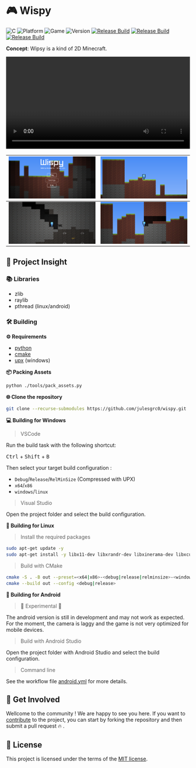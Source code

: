 # 🎮 Wispy

![C](https://img.shields.io/github/languages/top/julesgrc0/wispy?label=C%20🔥) ![Platform](https://img.shields.io/badge/Platform%20🌍-Windows%20|%20Linux%20|%20Android-purple) ![Game](https://img.shields.io/badge/Game%20🎮-Wispy-green) ![Version](https://shields.io/github/v/release/julesgrc0/wispy?label=Version%20🧮&color=lightblue) [![Release Build](https://github.com/julesgrc0/wispy/actions/workflows/windows.yml/badge.svg)](https://github.com/julesgrc0/wispy/actions/workflows/windows.yml) [![Release Build](https://github.com/julesgrc0/wispy/actions/workflows/linux.yml/badge.svg)](https://github.com/julesgrc0/wispy/actions/workflows/linux.yml) [![Release Build](https://github.com/julesgrc0/wispy/actions/workflows/android.yml/badge.svg)](https://github.com/julesgrc0/wispy/actions/workflows/android.yml)

**Concept**: Wipsy is a kind of 2D Minecraft.

<div align="center">
    <video width="100%" nocontrols autoplay loop>
        <source src="./preview/demo0.mp4" type="video/mp4">
        Your browser does not support the video tag.
    </video>
</div>

| ![Screenshot 1](./preview/menu.png)  | ![Screenshot 2](./preview/game0.png) |
| ------------------------------------ | ------------------------------------ |
| ![Screenshot 3](./preview/game1.png) | ![Screenshot 4](./preview/game2.png) |

## 🚀 Project Insight

### 📚 Libraries

- zlib
- raylib
- pthread (linux/android)

### 🛠 Building

**⚙ Requirements**

- [python](https://www.python.org/downloads/)
- [cmake](https://cmake.org/)
- [upx](https://github.com/upx/upx) (windows)

**📦 Packing Assets**

```bash
python ./tools/pack_assets.py
```

**🌐 Clone the repository**

```bash
git clone --recurse-submodules https://github.com/julesgrc0/wispy.git
```

**💻 Building for Windows**

> VSCode

Run the build task with the following shortcut:

<kbd>Ctrl</kbd> + <kbd>Shift</kbd> + <kbd>B</kbd>

Then select your target build configuration :

- `Debug`/`Release`/`RelMinSize` (Compressed with UPX)
- `x64`/`x86`
- `windows`/`linux`

> Visual Studio

Open the project folder and select the build configuration.

**🐧 Building for Linux**

> Install the required packages

```bash
sudo apt-get update -y
sudo apt-get install -y libx11-dev libxrandr-dev libxinerama-dev libxcursor-dev libxi-dev libgl1-mesa-dev libglu1-mesa-dev
```

> Build with CMake

```bash
cmake -S . -B out --preset=<x64|x86>-<debug|release|relminsize>-<windows|linux|android>
cmake --build out --config <debug|release>
```

**📱 Building for Android**

> 🚧 Experimental 🚧

The android version is still in development and may not work as expected. For the moment, the camera is laggy and the game is not very optimized for mobile devices.

> Build with Android Studio

Open the project folder with Android Studio and select the build configuration.

> Command line

See the workflow file [android.yml](.github/workflows/android.yml) for more details.

## 🤝 Get Involved

Wellcome to the community ! We are happy to see you here. If you want to [contribute](CONTRIBUTING.md) to the project, you can start by forking the repository and then submit a pull request 🔥 .

## 📃 License

This project is licensed under the terms of the [MIT license](LICENSE).

